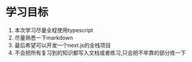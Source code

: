 # 学习目标
1. 本次学习尽量全程使用typescript
2. 尽量熟悉一下markdown
3. 最后希望可以开发一个next.js的全栈项目
4. 不会把所有复习到的知识都写入文档或者练习,只会把不牢靠的部分练一下
